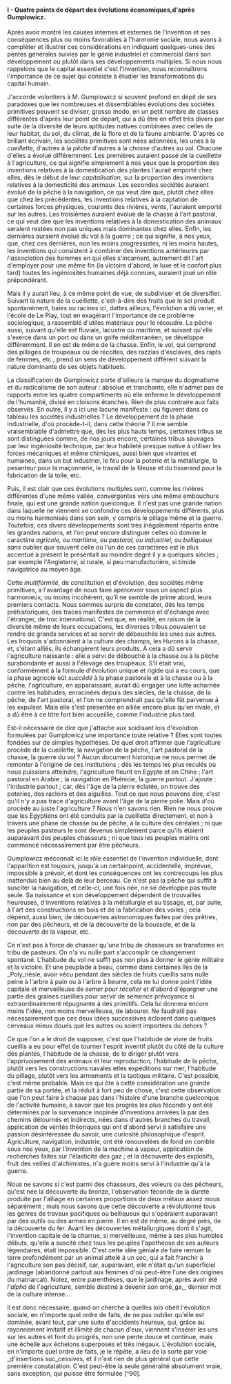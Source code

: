 #### I - Quatre points de départ des évolutions économiques,d'après Gumplowicz.

Après avoir montré les causes internes et externes de l'invention et ses conséquences plus ou moins favorables à l'harmonie sociale, nous avons à compléter et illustrer ces considérations en indiquant quelques-unes des pentes générales suivies par le génie industriel et commercial dans son développement ou plutôt dans ses développements multiples. Si nous nous rappelons que le capital essentiel c'est l'invention, nous reconnaîtrons l'importance de ce sujet qui consiste à étudier les transformations du capital humain.

J'accorde volontiers à M. Gumplowicz si souvent profond en dépit de ses paradoxes que les nombreuses et dissemblables évolutions des sociétés primitives peuvent se diviser, grosso modo, en un petit nombre de classes différentes d'après leur point de départ, qui a dû être en effet très divers par suite de la diversité de leurs aptitudes natives combinées avec celles de leur habitat, du sol, du climat, de la flore et de la faune ambiante. D'après ce brillant écrivain, les sociétés primitives sont nées adonnées, les unes à la _cueillette,_ d'autres à la _pêche_ d'autres à la _chasse_ d'autres au vol. Chacune d'elles a évolué différemment. Les premières auraient passé de la cueillette à l'agriculture, ce qui signifie simplement à nos yeux que la proportion des inventions relatives à la domestication des plantes l'aurait emporté chez elles, dès le début de leur _capitalisation,_ sur la proportion des inventions relatives à la domesticité des animaux. Les secondes sociétés auraient évolué de la pêche à la navigation, ce qui veut dire que, plutôt chez elles que chez les précédentes, les inventions relatives à la captation de certaines forces physiques, courants des rivières, vents, l'auraient emporté sur les autres. Les troisièmes auraient évolué de la chasse à l'art pastoral, ce qui veut dire que les inventions relatives à la domestication des animaux seraient restées non pas uniques mais dominantes chez elles. Enfin, les dernières auraient évolué du vol à la guerre ; ce qui signifie, à nos yeux, que, chez ces dernières, non les moins progressistes, ni les moins hautes, les inventions qui consistent à combiner des inventions antérieures par _l'association_ des hommes en qui elles s'incarnent, autrement dit l'art d'employer pour une même fin (la victoire d'abord, le luxe et le confort plus tard) toutes les ingéniosités humaines déjà connues, auraient joué un rôle prépondérant.

Mais il y aurait lieu, à ce même point de vue, de subdiviser et de diversifier. Suivant la nature de la cueillette, c'est-à-dire des fruits que le sol produit spontanément, baies ou racines ici, dattes ailleurs, l'évolution a dû varier, et l'école de Le Play, tout en exagérant l'importance de ce problème sociologique, a rassemblé d'utiles matériaux pour le résoudre. La pêche aussi, suivant qu'elle est fluviale, lacustre ou maritime, et suivant qu'elle s'exerce dans un port ou dans un golfe méditerranéen, se développe différemment. Il en est de même de la chasse. Enfin, le vol, qui comprend des pillages de troupeaux ou de récoltes, des razzias d'esclaves, des rapts de femmes, etc., prend un sens de développement différent suivant la nature dominante de ses objets habituels.

La classification de Gumplowicz porte d'ailleurs la marque du dogmatisme et du radicalisme de son auteur : absolue et tranchante, elle n'admet pas de rapports entre les quatre compartiments où elle enferme le développement de l'humanité, divisé en cloisons étanches. Rien de plus contraire aux faits observés. En outre, il y a ici une lacune manifeste : où figurent dans ce tableau les sociétés industrielles ? Le développement de la phase industrielle, d'où procède-t-il, dans cette théorie ? Il me semble vraisemblable d'admettre que, dès les plus hauts temps, certaines tribus se sont distinguées comme, de nos jours encore, certaines tribus sauvages par leur ingéniosité technique, par leur habileté presque native à utiliser les forces mécaniques et même chimiques, aussi bien que vivantes et humaines, dans un but industriel, le feu pour la poterie et la métallurgie, la pesanteur pour la maçonnerie, le travail de la fileuse et du tisserand pour la fabrication de la toile, etc.

Puis, il est clair que ces évolutions multiples sont, comme les rivières différentes d'une même vallée, convergentes vers une même embouchure finale, qui est une grande nation quelconque. Il n'est pas une grande nation dans laquelle ne viennent se confondre ces développements différents, plus ou moins harmonisés dans son sein, y compris le pillage même et la guerre. Toutefois, ces divers développements sont très inégalement répartis entre les grandes nations, et l'on peut encore distinguer celles où domine le caractère _agricole, ou maritime, ou pastoral, ou industriel,_ ou _belliqueux sans_ oublier que souvent celle où l'un de ces caractères est le plus accentué à présent le présentait au moindre degré il y a quelques siècles ; par exemple l'Angleterre, si rurale, si peu manufacturière, si timide navigatrice au moyen âge.

Cette _multiformité,_ de constitution et d'évolution, des sociétés même primitives, a l'avantage de nous faire apercevoir sous un aspect plus harmonieux, ou moins incohérent, qu'il ne semble de prime abord, leurs premiers contacts. Nous sommes surpris de constater, dès les temps préhistoriques, des traces manifestes de commerce et d'échange avec l'étranger, de troc international. C'est que, en réalité, en raison de la diversité même de leurs occupations, les diverses tribus pouvaient se rendre de grands services et se servir de débouchés les unes aux autres. Les Iroquois s'adonnaient à la culture des champs, les Hurons à la chasse, et, s'étant alliés, ils échangèrent leurs produits. À cela a dû servir l'agriculture naissante : elle a servi de débouché à la chasse ou à la pêche surabondante et aussi à l'élevage des troupeaux. S'il était vrai, conformément à la formule d'évolution unique et rigide qui a eu cours, que la phase agricole eût _succédé_ à la phase pastorale et à la chasse ou à la pêche, l'agriculture, en apparaissant, aurait dû engager une lutte acharnée contre les habitudes, enracinées depuis des siècles, de la chasse, de la pêche, de l'art pastoral, et l'on ne comprendrait pas qu'elle fût parvenue à les expulser. Mais elle s'est présentée en alliée encore plus qu'en rivale, et a dû être à ce titre fort bien accueillie, comme l'industrie plus tard.

Est-il nécessaire de dire que j'attache aux soidisant lois d'évolution formulées par Gumplowicz une importance toute relative ? Elles sont toutes fondées sur de simples hypothèses. De quel droit affirmer que l'agriculture procède de la cueillette, la navigation de la pêche, l'art pastoral de la chasse, la guerre du vol ? Aucun document historique ne nous permet de remonter à l'origine de ces institutions ; dès les temps les plus reculés où nous puissions atteindre, l'agriculture fleurit en Egypte et en Chine ; l'art pastoral en Arabie ; la navigation en Phénicie, la guerre partout. J'ajoute : l'industrie partout ; car, dès l'âge de la pierre éclatée, on trouve des poteries, des racloirs et des aiguilles. Tout ce que nous pouvons dire, c'est qu'il n'y a pas trace d'agriculture avant l'âge de la pierre polie. Mais d'où procède au juste l'agriculture ? Nous n'en savons rien. Rien ne nous prouve que les Egyptiens ont été conduits par la cueillette directement, et non à travers une phase de chasse ou de pêche, à la culture des céréales ; ni que les peuples pasteurs le sont devenus simplement parce qu'ils étaient auparavant des peuples chasseurs ; ni que tous les peuples marins ont commencé nécessairement par être pêcheurs.

Gumplowicz méconnaît ici le rôle essentiel de l'invention individuelle, dont l'apparition est toujours, jusqu'à un certainpoint, accidentelle, imprévue, impossible à prévoir, et dont les conséquences ont les contrecoups les plus inattendus bien au delà de leur berceau. Ce n'est pas la pêche qui suffit à susciter la navigation, et celle-ci, une fois née, ne se développe pas toute seule. Sa naissance et son développement dépendent de trouvailles heureuses, d'inventions relatives à la métallurgie et au tissage, et, par suite, à l'art des constructions en bois et de la fabrication des voiles ; cela dépend, aussi bien, de découvertes astronomiques faites par des prêtres, non par des pêcheurs, et de la découverte de la boussole, et de la découverte de la vapeur, etc.

Ce n'est pas à force de chasser qu'une tribu de chasseurs se transforme en tribu de pasteurs. On n'a vu nulle part s'accomplir ce changement spontané. L'habitude du vol ne suffit pas non plus à donner le génie militaire et la victoire. Et une peuplade a beau, comme dans certaines îles de la _Poly_nésie, avoir vécu pendant des siècles de fruits cueillis sans nulle peine à l'arbre à pain ou à l'arbre à beurre, cela ne lui donne point l'idée capitale et merveilleuse de _semer pour récolter_ et d'abord d'épargner une partie des graines cueillies pour servir de semence prévoyance si extraordinairement répugnante à des primitifs. Cela lui donnera encore moins l'idée, non moins merveilleuse, de labourer. Ne faudratil pas nécessairement que ces deux idées successives éclosent dans quelques cerveaux mieux doués que les autres ou soient importées du dehors ?

Ce que l'on a le droit de supposer, c'est que l'habitude de vivre de fruits cueillis a eu pour effet de tourner l'esprit inventif plutôt du côté de la culture des plantes, l'habitude de la chasse, de le diriger plutôt vers l'apprivoisement des animaux et leur reproduction, l'habitude de la pêche, plutôt vers les constructions navales etles expéditions sur mer, l'habitude du pillage, plutôt vers les armements et la tactique militaire. C'est possible, c'est même probable. Mais ce qui ôte à cette considération une grande partie de sa portée, et la réduit à fort peu de chose, c'est cette observation que l'on peut faire à chaque pas dans l'histoire d'une branche quelconque de l'activité humaine, à savoir que les progrès les plus féconds y ont été déterminés par la survenance inopinée d'inventions arrivées là par des chemins détournés et indirects, nées dans d'autres branches du travail, application de vérités théoriques qui ont d'abord servi à satisfaire une passion désintéressée du savoir, une curiosité philosophique d'esprit. Agriculture, navigation, industrie, ont été renouvelées de fond en comble sous nos yeux, par l'invention de la machine à vapeur, application de recherches faites sur l'élasticité des gaz ; et la découverte des explosifs, fruit des veilles d'alchimistes, n'a guère moins servi à l'industrie qu'à la guerre.

Nous ne savons si c'est parmi des chasseurs, des voleurs ou des pêcheurs, qu'est née la découverte du bronze, l'observation féconde de la dureté produite par l'alliage en certaines proportions de deux métaux assez mous séparément ; mais nous savons que cette découverte a révolutionné tous les genres de travaux pacifiques ou belliqueux qui s'opéraient auparavant par des outils ou des armes en pierre. Il en est de même, au degré près, de la découverte du fer. Avant les découvertes métallurgiques dont il s'agit, l'invention capitale de la charrue, si merveilleuse, même à ses plus humbles débuts, qu'elle a suscité chez tous les peuples l'apothéose de ses auteurs légendaires, était impossible. C'est cette idée géniale de faire remuer la terre profondément par un animal attelé à un soc, qui a fait franchir à l'agriculture son pas décisif, car, auparavant, elle n'était qu'un superficiel jardinage (abandonné partout aux femmes d'où peut-être l'une des origines du matriarcat). Notez, entre parenthèses, que le jardinage, après avoir été _l'alpha_ de l'agriculture, semble destiné à devenir son omé_ga,_ dernier mot de la culture intense…

Il est donc nécessaire, quand on cherche à quelles lois obéit l'évolution sociale, en n'importe quel ordre de faits, de ne pas oublier qu'elle est dominée, avant tout, par une suite d'accidents heureux, qui, grâce au rayonnement imitatif et illimité de chacun d'eux, viennent s'insérer les uns sur les autres et font du progrès, non une pente douce et continue, mais une échelle aux échelons superposés et très inégaux. L'évolution sociale, en n'importe quel ordre de faits, je le répète, a lieu de la sorte par voie _d'insertions suc_cessives, et il n'est rien de plus général que cette première constatation. C'est peut-être la seule généralité absolument vraie, sans exception, qui puisse être formulée [^90].
